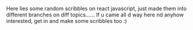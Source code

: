 Here lies some random scribbles on react javascript, just made them into different branches on diff topics......
If u came all d way here nd anyhow interested, get in and make some scribbles too :)

